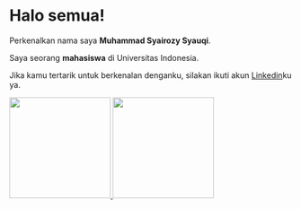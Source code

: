 # Halo semua! 

Perkenalkan nama saya **Muhammad Syairozy Syauqi**.

Saya seorang **mahasiswa** di Universitas Indonesia.

Jika kamu tertarik untuk berkenalan denganku, silakan ikuti akun [Linkedin](https://www.linkedin.com/in/msyairozys/)ku ya.

<p align="left">
<a href="https://github.com/Syairozys">
  <img height="180em" src="https://github-readme-stats-eight-theta.vercel.app/api?username=gilangadhan&show_icons=true&theme=algolia&include_all_commits=true&count_private=true"/>
  <img height="180em" src="https://github-readme-stats-eight-theta.vercel.app/api/top-langs/?username=gilangadhan&layout=compact&langs_count=8&theme=algolia"/>
</a>
</p>
